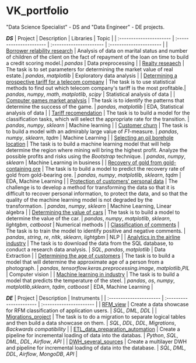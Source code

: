 # VK_portfolio
"Data Science Specialist" - DS and "Data Engineer" - DE projects.

***DS***
| Project | Description | Libraries | Topic |
| :---------------------- | :---------------------- | :---------------------- | :---------------------- |
| [Borrower relability research](DS/borrower_reliability_research/) | Analysis of data on marital status and number of children of the client on the fact of repayment of the loan on time to build a credit scoring model.| *pandas* | Data preprocessing |
| [Realty reseaech](DS/realty_research/) | The task is to set parameters for determining the market value of real estate.| *pandas*, *matplotlib* | Exploratory data analysis |
| [Determining a prospective tariff for a telecom company](DS/best_tariff_for_telecom_company/) | The task is to use statistical methods to find out which telecom company's tariff is the most profitable.| *pandas*, *numpy*, *math*, *matplotlib*, *scipy* | Statistical analysis of data |
| [Computer games market analysis](DS/games_market_EDA/) | The task is to identify the patterns that determine the success of the game. | *pandas*, *matplotlib* | EDA, Statistical analysis of data |
| [Tariff recomendation](DS/tariff_recommendations/) | The task is to build a model for the classification tasks, which will select the appropriate rate for the transition. | *pandas*, *numpy*, *sklearn* | Machine learning |
| [Customer churn](DS/churn/) | The task is to build a model with an admirably large value of *F1*-measure. | *pandas*, *numpy*, *sklearn*, *tqdm* | Machine Learning |
| [Selecting an oil borehole location](DS/boreholes_location/) | The task is to build a machine learning model that will help determine the region where mining will bring the highest profit. Analyze the possible profits and risks using the *Bootstrap* technique. | *pandas*, *numpy*, *sklearn* | Machine Learning in business |
| [Recovery of gold from gold-containing ore](DS/gold_recovery/) | The task is to build a model to predict the recovery rate of gold from gold-bearing ore. | *pandas*, *numpy*, *matplotlib*, *sklearn*, *tqdm* | EDA, Machine Learning |
| [Protection of customers' personal data](DS/personal_data_security/) | The challenge is to develop a method for transforming the data so that it is difficult to recover personal information, to protect the data, and so that the quality of the machine learning model is not degraded by the transformation. | *pandas*, *numpy*, *sklearn* | Machine Learning, Linear algebra |
| [Determining the value of cars](DS/car_cost/) | The task is to build a model to determine the value of the car. | *pandas*, *numpy*, *matplotlib*, *sklearn*, *lightgbm*, *catboost* | Numerical methods |
| [Classification of comments](DS/toxic_comments/) | The task is to train the model to identify positive and negative comments. | *pandas*, *string*, *re*, *nltk*, *sklearn*, *lightgbm*  | NLP |
| [Analytics in the airline industry](DS/airlines/) | The task is to download the data from the SQL database, to conduct a research data analysis. | *SQL*, *pandas*, *matplotlib* | Data Extraction |
| [Determining the age of customers](DS/age_determination/) | The task is to build a model that will determine the approximate age of a person from a photograph. | *pandas*, *tensorflow.keras.preprocessing.image*, *matplotlib*,*PIL* | Computer vision |
| [Machine learning in industry](DS/industry/) | The task is to build a model that predicts the temperature of the steel. | *pandas*, *os*, *numpy*, *matplotlib*,*sklearn*, *tqdm*, *catboost* | EDA, Machine Learning |


***DE***
| Project | Description | Instruments |
| :---------------------- | :---------------------- | :---------------------- |
| [RFM_view](DE/RFM_view/) | Create a data showcase for RFM classification of application users. | *SQL*, *DML*, *DDL* | 
| [Migrations_project](DE/Migrations_project/) | The task is to do a migration to separate logical tables and then build a data showcase on them. | *SQL*, *DDL*, *DDL*, *Migrations*, *Backwards compatibility* |
 | [ETL_data_preparation_automation](DE/ETL_data_preparation_automation/) | Create a pipeline for incremental loading of data into the databas. | *Python*, *SQL*, *DML*, *DDL*, *Airflow*, *API* | 
 | [DWH_several_sources](DE/DWH_several_sources/) | Create a multilayer DWH and pipeline for incremental loading of data into the database. | *SQL*, *DML*, *DDL*, *Airflow*, *MongoDB*, *API* | 
